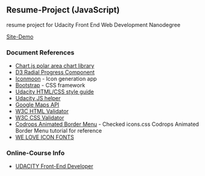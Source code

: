<h2>Resume-Project (JavaScript)</h2>
<p>resume project for Udacity Front End Web Development Nanodegree</p>
<p><a href="http://nicolekoenigstein.com/Nicole/04_frontend-nanodegree-resume/index.html" target="_blank">Site-Demo</a></p>

<h3>Document References</h3>
<ul>
  <li><a href="http://www.chartjs.org/docs/#polar-area-chart" target="_blank">Chart.js polar area chart library</li>
  <li><a href="http://www.brightpointinc.com/clients/brightpointinc.com/library/radialProgress/index.html?source=d3js" target="_blank">D3 Radial Progress Component</li>
  <li><a href="https://icomoon.io/app/#/select" target="_blank">Iconmoon</a> - Icon generation app</li>
  <li><a href="http://getbootstrap.com/" target="_blank">Bootstrap</a> - CSS framework</li>
  <li><a href="https://udacity.github.io/frontend-nanodegree-styleguide/">Udacity HTML/CSS style guide</li>
  <li>Udacity JS helper</li>
  <li><a href="https://developers.google.com/maps/documentation/javascript/tutorial" target="_blank">Google Maps API</a></li>
  <li><a href="http://validator.w3.org/" target="_blank">W3C HTML Validator</a></li>
  <li><a href="http://jigsaw.w3.org/css-validator/" target="_blank">W3C CSS Validator</a></li>
  <li><a href="https://github.com/codrops/AnimatedBorderMenus/blob/master/css/icons.css" target="_blank">Codrops Animated Border Menu</a> - Checked icons.css Codrops Animated Border Menu tutorial for reference</li>
  <li><a href="http://weloveiconfonts.com/" target="_blank">WE LOVE ICON FONTS</a></li>
</ul>

<h3>Online-Course Info</h3>
<ul>
  <li><a href="https://www.udacity.com/course/front-end-web-developer-nanodegree--nd001" target="_blank">UDACITY Front-End Developer</li>
</ul>